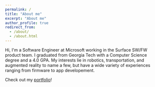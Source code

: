 ```yaml
---
permalink: /
title: "About me"
excerpt: "About me"
author_profile: true
redirect_from: 
  - /about/
  - /about.html
---
```


Hi, I'm a Software Engineer at Microsoft working in the Surface SW/FW product team. I graduated from Georgia Tech with a Computer Science degree and a 4.0 GPA. My interests lie in robotics, transportation, and augmented reality to name a few, but have a wide variety of experiences ranging from firmware to app developement.  

Check out my [portfolio](https://vumz.github.io/portfolio/)!
